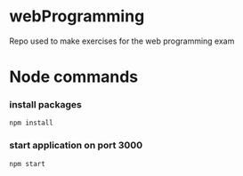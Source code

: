 # webProgramming
Repo used to make exercises for the web programming exam

# Node commands

### install packages
```
npm install
```

### start application on port 3000
```
npm start
```